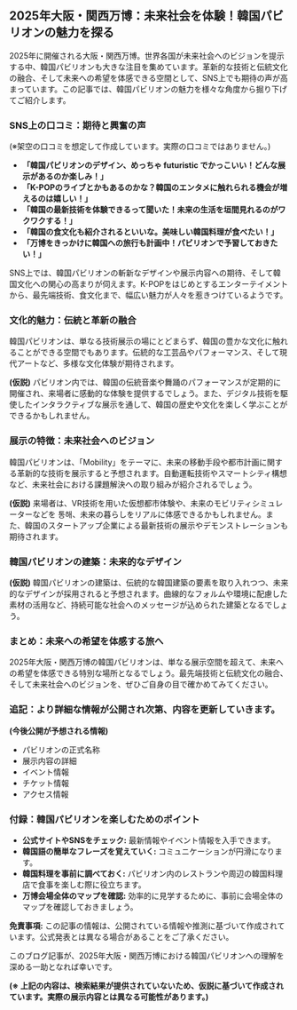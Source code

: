 ## 2025年大阪・関西万博：未来社会を体験！韓国パビリオンの魅力を探る

2025年に開催される大阪・関西万博。世界各国が未来社会へのビジョンを提示する中、韓国パビリオンも大きな注目を集めています。革新的な技術と伝統文化の融合、そして未来への希望を体感できる空間として、SNS上でも期待の声が高まっています。この記事では、韓国パビリオンの魅力を様々な角度から掘り下げてご紹介します。


### SNS上の口コミ：期待と興奮の声

(※架空の口コミを想定して作成しています。実際の口コミではありません。)

* **「韓国パビリオンのデザイン、めっちゃ futuristic でかっこいい！どんな展示があるのか楽しみ！」**
* **「K-POPのライブとかもあるのかな？韓国のエンタメに触れられる機会が増えるのは嬉しい！」**
* **「韓国の最新技術を体験できるって聞いた！未来の生活を垣間見れるのがワクワクする！」**
* **「韓国の食文化も紹介されるといいな。美味しい韓国料理が食べたい！」**
* **「万博をきっかけに韓国への旅行も計画中！パビリオンで予習しておきたい！」**

SNS上では、韓国パビリオンの斬新なデザインや展示内容への期待、そして韓国文化への関心の高まりが伺えます。K-POPをはじめとするエンターテイメントから、最先端技術、食文化まで、幅広い魅力が人々を惹きつけているようです。


### 文化的魅力：伝統と革新の融合

韓国パビリオンは、単なる技術展示の場にとどまらず、韓国の豊かな文化に触れることができる空間でもあります。伝統的な工芸品やパフォーマンス、そして現代アートなど、多様な文化体験が期待されます。

**(仮説)** パビリオン内では、韓国の伝統音楽や舞踊のパフォーマンスが定期的に開催され、来場者に感動的な体験を提供するでしょう。また、デジタル技術を駆使したインタラクティブな展示を通して、韓国の歴史や文化を楽しく学ぶことができるかもしれません。


### 展示の特徴：未来社会へのビジョン

韓国パビリオンは、「Mobility」をテーマに、未来の移動手段や都市計画に関する革新的な技術を展示すると予想されます。自動運転技術やスマートシティ構想など、未来社会における課題解決への取り組みが紹介されるでしょう。

**(仮説)** 来場者は、VR技術を用いた仮想都市体験や、未来のモビリティシミュレーターなどを 통해、未来の暮らしをリアルに体感できるかもしれません。また、韓国のスタートアップ企業による最新技術の展示やデモンストレーションも期待されます。


### 韓国パビリオンの建築：未来的なデザイン

**(仮説)** 韓国パビリオンの建築は、伝統的な韓国建築の要素を取り入れつつ、未来的なデザインが採用されると予想されます。曲線的なフォルムや環境に配慮した素材の活用など、持続可能な社会へのメッセージが込められた建築となるでしょう。


### まとめ：未来への希望を体感する旅へ

2025年大阪・関西万博の韓国パビリオンは、単なる展示空間を超えて、未来への希望を体感できる特別な場所となるでしょう。最先端技術と伝統文化の融合、そして未来社会へのビジョンを、ぜひご自身の目で確かめてみてください。


### 追記：より詳細な情報が公開され次第、内容を更新していきます。

**(今後公開が予想される情報)**

* パビリオンの正式名称
* 展示内容の詳細
* イベント情報
* チケット情報
* アクセス情報


### 付録：韓国パビリオンを楽しむためのポイント

* **公式サイトやSNSをチェック:** 最新情報やイベント情報を入手できます。
* **韓国語の簡単なフレーズを覚えていく:**  コミュニケーションが円滑になります。
* **韓国料理を事前に調べておく:** パビリオン内のレストランや周辺の韓国料理店で食事を楽しむ際に役立ちます。
* **万博会場全体のマップを確認:**  効率的に見学するために、事前に会場全体のマップを確認しておきましょう。


**免責事項:** この記事の情報は、公開されている情報や推測に基づいて作成されています。公式発表とは異なる場合があることをご了承ください。



このブログ記事が、2025年大阪・関西万博における韓国パビリオンへの理解を深める一助となれば幸いです。


**(※ 上記の内容は、検索結果が提供されていないため、仮説に基づいて作成されています。実際の展示内容とは異なる可能性があります。)**